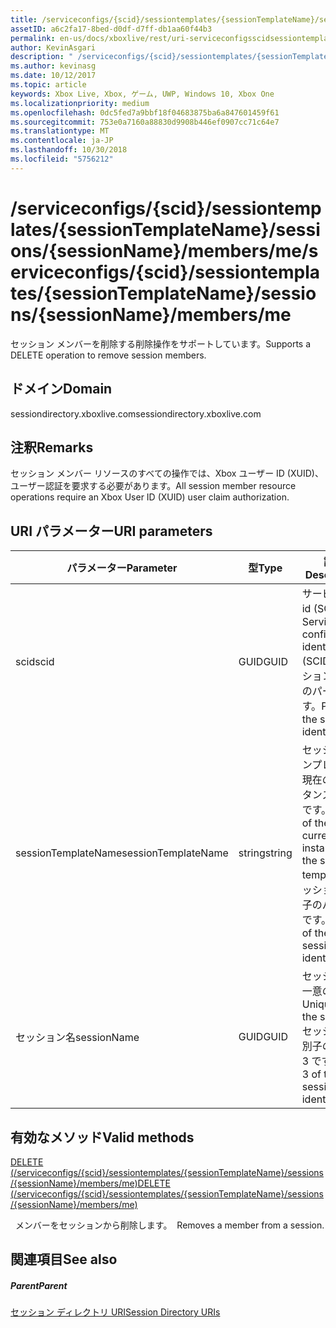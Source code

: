 ```yaml
---
title: /serviceconfigs/{scid}/sessiontemplates/{sessionTemplateName}/sessions/{sessionName}/members/me
assetID: a6c2fa17-8bed-d0df-d7ff-db1aa60f44b3
permalink: en-us/docs/xboxlive/rest/uri-serviceconfigsscidsessiontemplatessessiontemplatenamesessionssessionnamemembersme.html
author: KevinAsgari
description: " /serviceconfigs/{scid}/sessiontemplates/{sessionTemplateName}/sessions/{sessionName}/members/me"
ms.author: kevinasg
ms.date: 10/12/2017
ms.topic: article
keywords: Xbox Live, Xbox, ゲーム, UWP, Windows 10, Xbox One
ms.localizationpriority: medium
ms.openlocfilehash: 0dc5fed7a9bbf18f04683875ba6a847601459f61
ms.sourcegitcommit: 753e0a7160a88830d9908b446ef0907cc71c64e7
ms.translationtype: MT
ms.contentlocale: ja-JP
ms.lasthandoff: 10/30/2018
ms.locfileid: "5756212"
---
```

# <a name="serviceconfigsscidsessiontemplatessessiontemplatenamesessionssessionnamemembersme"></a><span data-ttu-id="5ae1b-104">/serviceconfigs/{scid}/sessiontemplates/{sessionTemplateName}/sessions/{sessionName}/members/me</span><span class="sxs-lookup"><span data-stu-id="5ae1b-104">/serviceconfigs/{scid}/sessiontemplates/{sessionTemplateName}/sessions/{sessionName}/members/me</span></span>
<span data-ttu-id="5ae1b-105">セッション メンバーを削除する削除操作をサポートしています。</span><span class="sxs-lookup"><span data-stu-id="5ae1b-105">Supports a DELETE operation to remove session members.</span></span>
<a id="ID4EO"></a>


## <a name="domain"></a><span data-ttu-id="5ae1b-106">ドメイン</span><span class="sxs-lookup"><span data-stu-id="5ae1b-106">Domain</span></span>
<span data-ttu-id="5ae1b-107">sessiondirectory.xboxlive.com</span><span class="sxs-lookup"><span data-stu-id="5ae1b-107">sessiondirectory.xboxlive.com</span></span>  
<a id="ID4ET"></a>

 
## <a name="remarks"></a><span data-ttu-id="5ae1b-108">注釈</span><span class="sxs-lookup"><span data-stu-id="5ae1b-108">Remarks</span></span>

<span data-ttu-id="5ae1b-109">セッション メンバー リソースのすべての操作では、Xbox ユーザー ID (XUID)、ユーザー認証を要求する必要があります。</span><span class="sxs-lookup"><span data-stu-id="5ae1b-109">All session member resource operations require an Xbox User ID (XUID) user claim authorization.</span></span>

<a id="ID4EAB"></a>


## <a name="uri-parameters"></a><span data-ttu-id="5ae1b-110">URI パラメーター</span><span class="sxs-lookup"><span data-stu-id="5ae1b-110">URI parameters</span></span>

| <span data-ttu-id="5ae1b-111">パラメーター</span><span class="sxs-lookup"><span data-stu-id="5ae1b-111">Parameter</span></span>| <span data-ttu-id="5ae1b-112">型</span><span class="sxs-lookup"><span data-stu-id="5ae1b-112">Type</span></span>| <span data-ttu-id="5ae1b-113">説明</span><span class="sxs-lookup"><span data-stu-id="5ae1b-113">Description</span></span>|
| --- | --- | --- |
| <span data-ttu-id="5ae1b-114">scid</span><span class="sxs-lookup"><span data-stu-id="5ae1b-114">scid</span></span>| <span data-ttu-id="5ae1b-115">GUID</span><span class="sxs-lookup"><span data-stu-id="5ae1b-115">GUID</span></span>| <span data-ttu-id="5ae1b-116">サービス構成 id (SCID)。</span><span class="sxs-lookup"><span data-stu-id="5ae1b-116">Service configuration identifier (SCID).</span></span> <span data-ttu-id="5ae1b-117">セッション識別子のパート 1 です。</span><span class="sxs-lookup"><span data-stu-id="5ae1b-117">Part 1 of the session identifier.</span></span>|
| <span data-ttu-id="5ae1b-118">sessionTemplateName</span><span class="sxs-lookup"><span data-stu-id="5ae1b-118">sessionTemplateName</span></span>| <span data-ttu-id="5ae1b-119">string</span><span class="sxs-lookup"><span data-stu-id="5ae1b-119">string</span></span>| <span data-ttu-id="5ae1b-120">セッション テンプレートの現在のインスタンスの名前です。</span><span class="sxs-lookup"><span data-stu-id="5ae1b-120">Name of the current instance of the session template.</span></span> <span data-ttu-id="5ae1b-121">セッション識別子のパート 2 です。</span><span class="sxs-lookup"><span data-stu-id="5ae1b-121">Part 2 of the session identifier.</span></span>|
| <span data-ttu-id="5ae1b-122">セッション名</span><span class="sxs-lookup"><span data-stu-id="5ae1b-122">sessionName</span></span>| <span data-ttu-id="5ae1b-123">GUID</span><span class="sxs-lookup"><span data-stu-id="5ae1b-123">GUID</span></span>| <span data-ttu-id="5ae1b-124">セッションの一意の ID。</span><span class="sxs-lookup"><span data-stu-id="5ae1b-124">Unique ID of the session.</span></span> <span data-ttu-id="5ae1b-125">セッション識別子のパート 3 です。</span><span class="sxs-lookup"><span data-stu-id="5ae1b-125">Part 3 of the session identifier.</span></span>|

<a id="ID4EOC"></a>


## <a name="valid-methods"></a><span data-ttu-id="5ae1b-126">有効なメソッド</span><span class="sxs-lookup"><span data-stu-id="5ae1b-126">Valid methods</span></span>

[<span data-ttu-id="5ae1b-127">DELETE (/serviceconfigs/{scid}/sessiontemplates/{sessionTemplateName}/sessions/{sessionName}/members/me)</span><span class="sxs-lookup"><span data-stu-id="5ae1b-127">DELETE (/serviceconfigs/{scid}/sessiontemplates/{sessionTemplateName}/sessions/{sessionName}/members/me)</span></span>](uri-serviceconfigsscidsessiontemplatessessiontemplatenamesessionssessionnamemembersmedelete.md)

<span data-ttu-id="5ae1b-128">&nbsp;&nbsp;メンバーをセッションから削除します。</span><span class="sxs-lookup"><span data-stu-id="5ae1b-128">&nbsp;&nbsp;Removes a member from a session.</span></span>

<a id="ID4EYC"></a>


## <a name="see-also"></a><span data-ttu-id="5ae1b-129">関連項目</span><span class="sxs-lookup"><span data-stu-id="5ae1b-129">See also</span></span>

<a id="ID4E1C"></a>


##### <a name="parent"></a><span data-ttu-id="5ae1b-130">Parent</span><span class="sxs-lookup"><span data-stu-id="5ae1b-130">Parent</span></span>

[<span data-ttu-id="5ae1b-131">セッション ディレクトリ URI</span><span class="sxs-lookup"><span data-stu-id="5ae1b-131">Session Directory URIs</span></span>](atoc-reference-sessiondirectory.md)
